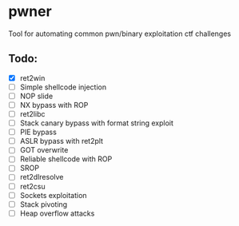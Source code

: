 # pwner
Tool for automating common pwn/binary exploitation ctf challenges

## Todo:
- [x] ret2win
- [ ] Simple shellcode injection
- [ ] NOP slide
- [ ] NX bypass with ROP
- [ ] ret2libc
- [ ] Stack canary bypass with format string exploit
- [ ] PIE bypass
- [ ] ASLR bypass with ret2plt
- [ ] GOT overwrite
- [ ] Reliable shellcode with ROP
- [ ] SROP
- [ ] ret2dlresolve
- [ ] ret2csu
- [ ] Sockets exploitation
- [ ] Stack pivoting
- [ ] Heap overflow attacks
